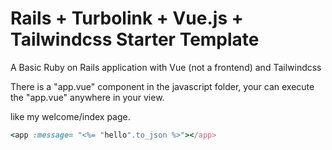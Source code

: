 # Rails + Turbolink + Vue.js + Tailwindcss Starter Template

A Basic Ruby on Rails application with Vue (not a frontend) and Tailwindcss 

  There is a "app.vue" component in the javascript folder,
  your can execute the "app.vue" anywhere in your view.
  
  like my welcome/index page. 

  ```ruby
  <app :message= "<%= "hello".to_json %>"></app>
  ```
